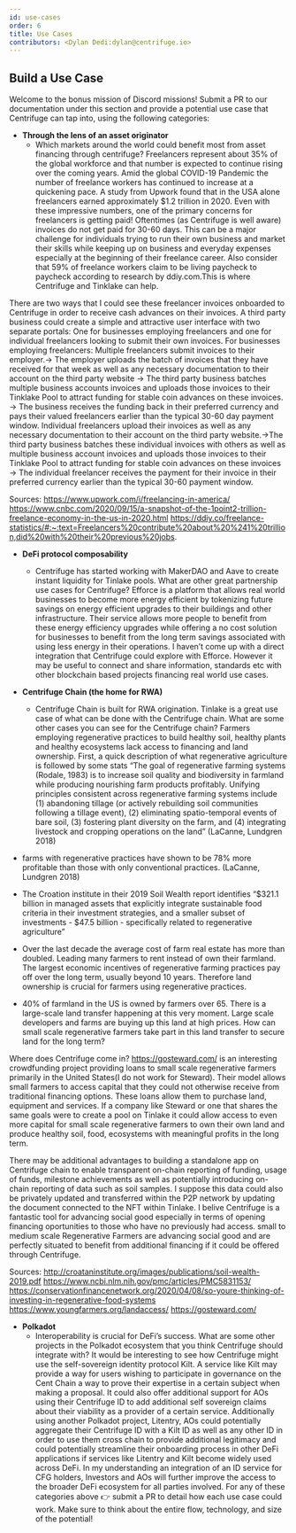 ```yaml
---
id: use-cases
order: 6
title: Use Cases
contributors: <Dylan Dedi:dylan@centrifuge.io>
---
```


## Build a Use Case

Welcome to the bonus mission of Discord missions!
Submit a PR to our documentation under this section and provide a potential use case that Centrifuge can tap into, using the following categories:

- **Through the lens of an asset originator**
  - Which markets around the world could benefit most from asset financing through centrifuge?
 Freelancers represent about 35% of the global workforce and that number is expected to continue rising over the coming years. Amid the global COVID-19 Pandemic the number of freelance workers has continued to increase at a quickening pace. A study from Upwork found that in the USA alone freelancers earned approximately $1.2 trillion in 2020. Even with these impressive numbers, one of the primary concerns for freelancers is getting paid! Oftentimes (as Centrifuge is well aware) invoices do not get paid for 30-60 days. This can be a major challenge for individuals trying to run their own business and market their skills while keeping up on business and everyday expenses especially at the beginning of their freelance career. Also consider that 59% of freelance workers claim to be living paycheck to paycheck according to research by ddiy.com.This is where Centrifuge and Tinklake can help. 

There are two ways that I could see these freelancer invoices onboarded to Centrifuge in order to receive cash advances on their invoices. A third party business could create a simple and attractive user interface with two separate portals: One for businesses employing freelancers and one for individual freelancers looking to submit their own invoices.
For businesses employing freelancers: Multiple freelancers submit invoices to their employer.→ The employer uploads the batch of invoices that they have received for that week as well as any necessary documentation to their account on the third party website → The third party business batches multiple business accounts invoices and uploads those invoices to their Tinklake Pool to attract funding for stable coin advances on these invoices. → The business receives the funding back in their preferred currency and pays their valued freelancers earlier than the typical 30-60 day payment window.
Individual freelancers upload their invoices as well as any necessary documentation to their account on the third party website.→The third party business batches these individual invoices with others as well as multiple business account invoices and uploads those invoices to their Tinklake Pool to attract funding for stable coin advances on these invoices → The individual freelancer receives the payment for their invoice in their preferred currency earlier than the typical 30-60 payment window. 

Sources:
https://www.upwork.com/i/freelancing-in-america/
https://www.cnbc.com/2020/09/15/a-snapshot-of-the-1point2-trillion-freelance-economy-in-the-us-in-2020.html
https://ddiy.co/freelance-statistics/#:~:text=Freelancers%20contribute%20about%20%241%20trillion,did%20with%20their%20previous%20jobs.
- **DeFi protocol composability**
  - Centrifuge has started working with MakerDAO and Aave to create instant liquidity for Tinlake pools. What are other great partnership use cases for Centrifuge?
Efforce is a platform that allows real world businesses to become more energy efficient by tokenizing future savings on energy efficient upgrades to their buildings and other infrastructure. Their service allows more people to benefit from these energy efficiency upgrades while offering a no cost solution for businesses to benefit from the long term savings associated with using less energy in their operations. I haven’t come up with a direct integration that Centrifuge could explore with Efforce. However it may be useful to connect and share information, standards etc with other blockchain based projects financing real world use cases.
- **Centrifuge Chain (the home for RWA)**
  - Centrifuge Chain is built for RWA origination. Tinlake is a great use case of what can be done with the Centrifuge chain. What are some other cases you can see for the Centrifuge chain?
Farmers employing regenerative practices to build healthy soil, healthy plants and healthy ecosystems lack access to financing and land ownership. First, a quick description of what regenerative agriculture is followed by some stats “The goal of regenerative farming systems (Rodale, 1983) is to increase soil quality and biodiversity in farmland while producing nourishing farm products profitably. Unifying principles consistent across regenerative farming systems include (1) abandoning tillage (or actively rebuilding soil communities following a tillage event), (2) eliminating spatio-temporal events of bare soil, (3) fostering plant diversity on the farm, and (4) integrating livestock and cropping operations on the land” (LaCanne, Lundgren 2018)

- farms with regenerative practices have shown to be 78% more profitable than those with only conventional practices. (LaCanne, Lundgren 2018)
- The Croation institute in their 2019 Soil Wealth report identifies “$321.1 billion in managed assets that explicitly integrate sustainable food criteria in their investment strategies, and a smaller subset of investments - $47.5 billion - specifically related to regenerative agriculture”
- Over the last decade the average cost of farm real estate has more than doubled. Leading many farmers to rent instead of own their farmland. The largest economic incentives of regenerative farming practices pay off over the long term, usually beyond 10 years. Therefore land ownership is crucial for farmers using regenerative practices. 
- 40% of farmland in the US is owned by farmers over 65. There is a large-scale land transfer happening at this very moment. Large scale developers and farms are buying up this land at high prices. How can small scale regenerative farmers take part in this land transfer to secure land for the long term?

Where does Centrifuge come in? 
https://gosteward.com/ is an interesting crowdfunding project providing loans to small scale regenerative farmers primarily in the United States(I do not work for Steward). Their model allows small farmers to access capital that they could not otherwise receive from traditional financing options. These loans allow them to purchase land, equipment and services. If a company like Steward or one that shares the same goals were to create a pool on Tinlake it could allow access to even more capital for small scale regenerative farmers to own their own land and produce healthy soil, food, ecosystems with meaningful profits in the long term.

There may be additional advantages to building a standalone app on Centrifuge chain to enable transparent on-chain reporting of funding, usage of funds, milestone achievements as well as potentially introducing on-chain reporting of data such as soil samples. I suppose this data could also be privately updated and transferred within the P2P network by updating the document connected to the NFT within Tinlake. I belive Centrifuge is a fantastic tool for advancing social good especially in terms of opening financing oportunities to those who have no previously had access. small to medium scale Regenerative Farmers are advancing social good and are perfectly situated to benefit from additional financing if it could be offered through Centrifuge.

Sources:
http://croataninstitute.org/images/publications/soil-wealth-2019.pdf
https://www.ncbi.nlm.nih.gov/pmc/articles/PMC5831153/
https://conservationfinancenetwork.org/2020/04/08/so-youre-thinking-of-investing-in-regenerative-food-systems
https://www.youngfarmers.org/landaccess/
https://gosteward.com/

- **Polkadot**
  - Interoperability is crucial for DeFi’s success. What are some other projects in the Polkadot ecosystem that you think Centrifuge should integrate with?
It would be interesting to see how Centrifuge might use the self-sovereign identity protocol Kilt. A service like Kilt may provide a way for users wishing to participate in governance on the Cent Chain a way to prove their expertise in a certain subject when making a proposal. It could also offer additional support for AOs using their Centrifuge ID to add additional self sovereign claims about their viability as a provider of a certain service. Additionally using another Polkadot project, Litentry, AOs could potentially aggregate their Centrifuge ID with a Kilt ID as well as any other ID in order to use them cross chain to provide additional legitimacy and could potentially streamline their onboarding process in other DeFi applications if services like Litentry and Kilt become widely used across DeFi. In my understanding an integration of an ID service for CFG holders, Investors and AOs will further improve the access to the broader DeFi ecosystem for all parties involved. 
For any of these categories above 👉 submit a PR to detail how each use case could work. Make sure to think about the entire flow, technology, and size of the potential!
